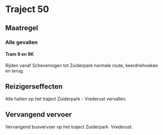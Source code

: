 # Traject 50
## Maatregel
### Alle gevallen

#### Tram 9 en 9K
Rijden vanaf Scheveningen tot Zuiderpark normale route, keerdriehoeken en terug.

## Reizigerseffecten
Alle halten op het traject Zuiderpark - Vrederust vervallen.

## Vervangend vervoer
Vervangend busvervoer op het traject Zuiderpark  Vrederust.
